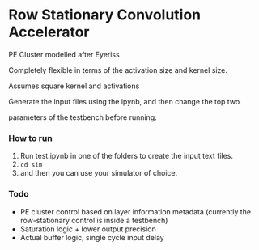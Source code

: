 # Row Stationary Convolution Accelerator

PE Cluster modelled after Eyeriss

Completely flexible in terms of the activation size and kernel size.

Assumes square kernel and activations

Generate the input files using the ipynb, and then change the top two

parameters of the testbench before running.

### How to run

1. Run test.ipynb in one of the folders to create the input text files.
2. `cd sim`
3. and then you can use your simulator of choice.

### Todo

* PE cluster control based on layer information metadata (currently the row-stationary control is inside a testbench)
* Saturation logic + lower output precision
* Actual buffer logic, single cycle input delay